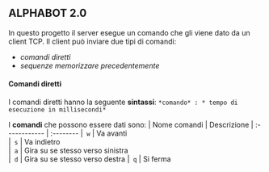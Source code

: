 ## ALPHABOT 2.0
In questo progetto il server esegue un comando che gli viene dato da un client TCP.
Il client può inviare due tipi di comandi:
  * *comandi diretti*
  * *sequenze memorizzare precedentemente*

#### Comandi diretti
I comandi diretti hanno la seguente **sintassi**:
                `*comando* : * tempo di esecuzione in millisecondi*`  
                
I **comandi** che possono essere dati sono:
| Nome comandi  | Descrizione
| :------------ | :-------- 
|` w`           | Va avanti  
|` s`           | Va indietro    
|` a`           | Gira su se stesso verso sinistra  
|` d`           | Gira su se stesso verso destra
|` q`           | Si ferma  

